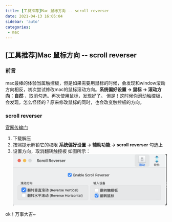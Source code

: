 ```yaml
---
title: [工具推荐]Mac 鼠标方向 -- scroll reverser
date: 2021-04-13 16:05:04
sidebar: 'auto'
categories: 
 - mac
---
```

## [工具推荐]Mac 鼠标方向 -- scroll reverser

### 前言
mac最棒的体验当属触控板，但是如果需要用鼠标的时候，会发现和window滚动方向相反，初次尝试修改mac的鼠标滚动方向。**系统偏好设置 -> 鼠标 -> 滚动方向：自然** ，取消勾选。再次使用鼠标，发现好了。
但是！这时候你滑动触控板，会发现，怎么怪怪的？原来修改鼠标的同时，也会改变触控板的方向。

### scroll reverser 
[官网传输门](http://pilotmoon.com/scrollreverser/)

1. 下载解压
2. 按照提示解锁它的权限 **系统偏好设置 -> 辅助功能 -> scroll reverser** 勾选上
3. 设置方向，取消翻转触控板
如图所示：
![设置](./images/scrollreverser.png)

ok！万事大吉~